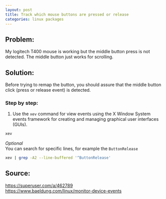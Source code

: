 ```yaml
---
layout: post
title: Track which mouse buttons are pressed or release
categories: linux packages
---
```




## Problem: 
My logitech T400 mouse is working but the middle button press is not detected. The middle button just works for scrolling.


## Solution:

Before trying to remap the button, you should assure that the middle button click (press or release event) is detected.


### Step by step:

1. Use the `xev` command for view events using the X Window System events framework for creating and managing graphical user interfaces (GUIs).

```bash
xev
```

_Optional_  
You can search for specific lines, for example the `ButtonRelease`
```bash
xev | grep -A2 --line-buffered '^ButtonRelease'
```

## Source:

<https://superuser.com/a/462789>  
<https://www.baeldung.com/linux/monitor-device-events>  


